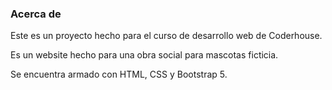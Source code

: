 <h3>Acerca de</h3>

<p>Este es un proyecto hecho para el curso de desarrollo web de Coderhouse.</p>
<p>Es un website hecho para una obra social para mascotas ficticia. </p>
<p>Se encuentra armado con HTML, CSS y Bootstrap 5.</p>
